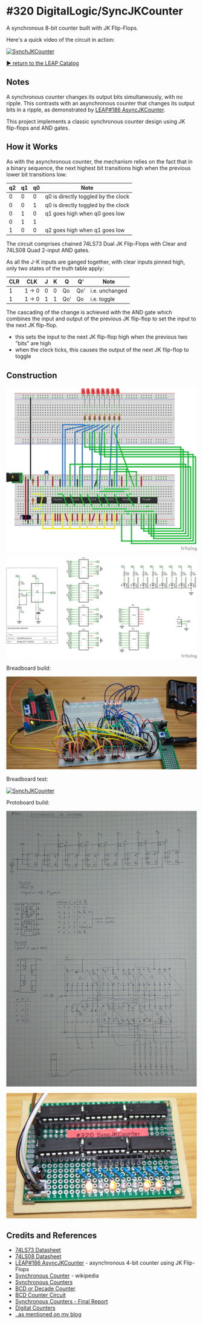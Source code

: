 # #320 DigitalLogic/SyncJKCounter

A synchronous 8-bit counter built with JK Flip-Flops.

Here's a quick video of the circuit in action:

[![SynchJKCounter](http://img.youtube.com/vi/HGunGdTaNFQ/0.jpg)](http://www.youtube.com/watch?v=HGunGdTaNFQ)

[:arrow_forward: return to the LEAP Catalog](https://leap.tardate.com)

## Notes

A synchronous counter changes its output bits simultaneously, with no ripple.
This contrasts with an asynchronous counter that changes its output bits in a ripple,
as demonstrated by [LEAP#186 AsyncJKCounter](../AsyncJKCounter).

This project implements a classic synchronous counter design using JK flip-flops and AND gates.

## How it Works

As with the asynchronous counter, the mechanism relies on the fact that
in a binary sequence, the next highest bit transitions high when the previous lower bit transitions low:

| q2 | q1 | q0 | Note                                |
|----|----|----|-------------------------------------|
|  0 |  0 |  0 | q0 is directly toggled by the clock |
|  0 |  0 |  1 | q0 is directly toggled by the clock |
|  0 |  1 |  0 | q1 goes high when q0 goes low       |
|  0 |  1 |  1 |                                     |
|  1 |  0 |  0 | q2 goes high when q1 goes low       |

The circuit comprises chained 74LS73 Dual JK Flip-Flops with Clear and 74LS08 Quad 2-input AND gates.

As all the J-K inputs are ganged together, with clear inputs pinned high, only two states of the truth table apply:

| CLR |    CLK | J | K | Q  | Q'  | Note           |
|-----|--------|---|---|----|-----|----------------|
| 1   | 1 -> 0 | 0 | 0 | Qo | Qo' | i.e. unchanged |
| 1   | 1 -> 0 | 1 | 1 | Qo'| Qo  | i.e. toggle    |

The cascading of the change is achieved with the AND gate which combines the input and output of the previous JK flip-flop
to set the input to the next JK flip-flop.

* this sets the input to the next JK flip-flop high when the previous two "bits" are high
* when the clock ticks, this causes the output of the next JK flip-flop to toggle


## Construction

![Breadboard](./assets/SyncJKCounter_bb.jpg?raw=true)

![Schematic](./assets/SyncJKCounter_schematic.jpg?raw=true)

Breadboard build:

![Build](./assets/SyncJKCounter_bb_build.jpg?raw=true)

Breadboard test:

[![SynchJKCounter](http://img.youtube.com/vi/4oMr_x22kUU/0.jpg)](http://www.youtube.com/watch?v=4oMr_x22kUU)

Protoboard build:

![Build](./assets/SyncJKCounter_protoboard_layout.jpg?raw=true)

![Build](./assets/SyncJKCounter_build.jpg?raw=true)

## Credits and References
* [74LS73 Datasheet](http://www.futurlec.com/74LS/74LS73.shtml)
* [74LS08 Datasheet](http://www.futurlec.com/74LS/74LS08.shtml)
* [LEAP#186 AsyncJKCounter](../AsyncJKCounter) - asynchronous 4-bit counter using JK Flip-Flops
* [Synchronous Counter](https://en.wikipedia.org/wiki/Counter_(digital)#Synchronous_counter) - wikipedia
* [Synchronous Counters](https://www.allaboutcircuits.com/textbook/digital/chpt-11/synchronous-counters/)
* [BCD or Decade Counter](http://hyperphysics.phy-astr.gsu.edu/hbase/Electronic/bincount.html#c2)
* [BCD Counter Circuit](http://www.electronics-tutorials.ws/counter/bcd-counter-circuit.html)
* [Synchronous Counters - Final Report](https://www.doc.ic.ac.uk/~nd/surprise_96/journal/vol4/cwl3/report.html)
* [Digital Counters](http://www.learnabout-electronics.org/Digital/dig56.php)
* [..as mentioned on my blog](https://blog.tardate.com/2017/06/leap320-synchronous-jk-counter.html)
